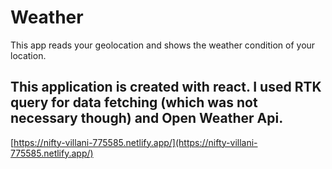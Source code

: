 # Weather
 This app reads your geolocation and shows the weather condition of your location.
 
 ## This application is created with react. I used RTK query for data fetching (which was not necessary though) and Open Weather Api.
 
 [https://nifty-villani-775585.netlify.app/](https://nifty-villani-775585.netlify.app/)
